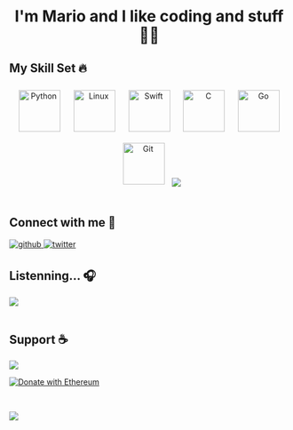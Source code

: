 # <div align="center">I'm Mario and I like coding and stuff 👨‍💻 </div>  

## My Skill Set 🔥

<div align="center">  
  <img style="margin: 10px" src="https://profilinator.rishav.dev/skills-assets/python-original.svg" alt="Python" height="75" />  
  <img style="margin: 10px" src="https://profilinator.rishav.dev/skills-assets/linux-original.svg" alt="Linux" height="75" />  
  <img style="margin: 10px" src="https://profilinator.rishav.dev/skills-assets/swift-original-wordmark.svg" alt="Swift" height="75" />  
  <img style="margin: 10px" src="https://profilinator.rishav.dev/skills-assets/c-original.svg" alt="C" height="75" />  
  <img style="margin: 10px" src="https://profilinator.rishav.dev/skills-assets/go-original.svg" alt="Go" height="75" />  
  <img style="margin: 10px" src="https://profilinator.rishav.dev/skills-assets/git-scm-icon.svg" alt="Git" height="75" />
  <img src="https://www.codewars.com/users/Mario-5O/badges/large" align="center" />
</div>  

<br/> 

## Connect with me 🚀

<a href="https://github.com/Mario-SO" target="_blank">
<img src=https://img.shields.io/badge/github-%2324292e.svg?&style=for-the-badge&logo=github&logoColor=white alt=github style="margin-bottom: 5px;" />
</a>
<a href="https://twitter.com/@Mario_5O" target="_blank">
<img src=https://img.shields.io/badge/twitter-%2300acee.svg?&style=for-the-badge&logo=twitter&logoColor=white alt=twitter style="margin-bottom: 5px;" />
</a>  

<br/>

## Listenning... 🎧

<div align="left"><img src="https://spotify-github-profile.vercel.app/api/view?uid=srbta1010&cover_image=true&theme=novatorem" /></div>  

<br/>  

## Support ☕

<a href="https://www.buymeacoffee.com/Mario5O"><img src="https://img.buymeacoffee.com/button-api/?text=Coffee for me?&emoji=&slug=Mario5O&button_colour=BD5FFF&font_colour=ffffff&font_family=Poppins&outline_colour=000000&coffee_colour=FFDD00"></a>

[![Donate with Ethereum](https://en.cryptobadges.io/badge/big/0x92c20F715472AAd2c7fc7284F0C2e4fAd39e28Af)](https://en.cryptobadges.io/donate/0x92c20F715472AAd2c7fc7284F0C2e4fAd39e28Af)

<br />

![](https://hit.yhype.me/github/profile?user_id=36546318)
